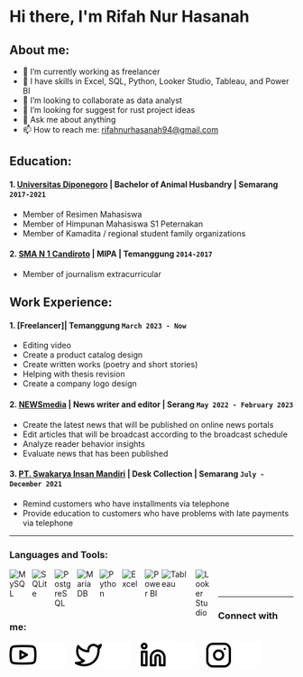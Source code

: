 # Hi there, I'm Rifah Nur Hasanah 
## About me:
- 🔭 I’m currently working as freelancer
- 🌱 I have skills in Excel, SQL, Python, Looker Studio,  Tableau, and Power BI
- 👯 I’m looking to collaborate as data analyst
- 🤔 I’m looking for suggest for rust project ideas
- 💬 Ask me about anything
- 📫 How to reach me: rifahnurhasanah94@gmail.com

## Education:

#### 1. [Universitas Diponegoro](https://www.undip.ac.id/) | Bachelor of Animal Husbandry | Semarang `2017-2021`
   - Member of Resimen Mahasiswa 
   - Member of Himpunan Mahasiswa S1 Peternakan
   - Member of Kamadita / regional student family organizations
 #### 2. [SMA N 1 Candiroto](https://sman1candiroto.sch.id/) | MIPA | Temanggung `2014-2017`
   - Member of journalism extracurricular

## Work Experience:
#### 1. [Freelancer]| Temanggung `March 2023 - Now`
   - Editing video
   - Create a product catalog design
   - Create written works (poetry and short stories)
   - Helping with thesis revision
   - Create a company logo design
#### 2. [NEWSmedia](https://www.newsmedia.co.id/) | News writer and editor | Serang `May 2022 - February 2023`
   - Create the latest news that will be published on online news portals
   - Edit articles that will be broadcast according to the broadcast schedule
   - Analyze reader behavior insights
   - Evaluate news that has been published
#### 3. [PT. Swakarya Insan Mandiri](https://sim.co.id/) | Desk Collection | Semarang `July - December 2021`
   - Remind customers who have installments via telephone
   - Provide education to customers who have problems with late payments via telephone
---

### Languages and Tools:

[<img align="left" alt="MySQL" width="30px" src="https://cdn.jsdelivr.net/gh/devicons/devicon/icons/mysql/mysql-original.svg" style="padding-right:10px;" />][webdev]
[<img align="left" alt="SQLite" width="30px" src="https://upload.wikimedia.org/wikipedia/commons/thumb/3/38/SQLite370.svg/2560px-SQLite370.svg.png" style="padding-right:10px;" />][webdev]
[<img align="left" alt="PostgreSQL" width="30px" src="https://upload.wikimedia.org/wikipedia/commons/thumb/2/29/Postgresql_elephant.svg/540px-Postgresql_elephant.svg.png" style="padding-right:10px;" />][webdev]
[<img align="left" alt="MariaDB" width="30px" src="https://ajakonline.com/wp-content/uploads/2016/05/MariaDB_Logo_from_SkySQL_Ab.png" style="padding-right:10px;" />][webdev]
[<img align="left" alt="Python" width="30px" src="https://upload.wikimedia.org/wikipedia/commons/thumb/c/c3/Python-logo-notext.svg/110px-Python-logo-notext.svg.png?20100317150552" style="padding-right:10px;" />][webdev]
[<img align="left" alt="Excel" width="30px" src="https://is2-ssl.mzstatic.com/image/thumb/Purple126/v4/a8/fd/5a/a8fd5a84-c6f1-355f-3b9f-6e86598efaa3/XCEL.png/1200x630bb.png" style="padding-right:10px;" />][webdev]
[<img align="left" alt="Power BI" width="30px" src="https://powerbi.microsoft.com/pictures/application-logos/svg/powerbi.svg" style="padding-right:0px;" />][webdev]
[<img align="left" alt="Tableau" width="50px" src="https://logos-world.net/wp-content/uploads/2021/10/Tableau-Symbol.png" style="padding-right:10px;" />][webdev]
[<img align="left" alt="Looker Studio" width="30px" src="https://www.marceldigital.com/media/0yncqj5k/looker-studio-logo-2.png?rmode=max&width=400&height=358" style="padding-right:10px;" />][webdev]

<br />
<br />

---
### Connect with me:

[![website](./img/youtube-light.svg)](https://www.youtube.com/channel/UC22xix7qvwpYWnSQ5QEYtAQ#gh-light-mode-only)
[![website](./img/youtube-dark.svg)](https://www.youtube.com/channel/UC22xix7qvwpYWnSQ5QEYtAQ#gh-dark-mode-only)
&nbsp;&nbsp;
[![website](./img/twitter-light.svg)](https://twitter.com/vincentwwidyan#gh-light-mode-only)
[![website](./img/twitter-dark.svg)](https://twitter.com/vincentwwidyan#gh-dark-mode-only)
&nbsp;&nbsp;
[![website](./img/linkedin-light.svg)](https://www.linkedin.com/in/vincentwidyan#gh-light-mode-only)
[![website](./img/linkedin-dark.svg)](https://www.linkedin.com/in/vincentwidyan#gh-dark-mode-only)
&nbsp;&nbsp;
[![website](./img/instagram-light.svg)](https://instagram.com/vincentwwidyan#gh-light-mode-only)
[![website](./img/instagram-dark.svg)](https://instagram.com/vincentwwidyan#gh-dark-mode-only)



[webdev]: https://github.com/Rifah77/Rifah77

